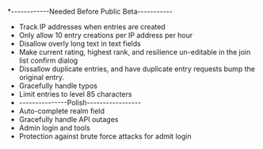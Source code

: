 *------------Needed Before Public Beta-----------
* Track IP addresses when entries are created
* Only allow 10 entry creations per IP address per hour
* Disallow overly long text in text fields
* Make current rating, highest rank, and resilience un-editable in the join list confirm dialog
* Dissallow duplicate entries, and have duplicate entry requests bump the original entry.
* Gracefully handle typos
* Limit entries to level 85 characters
* ---------------Polish-----------------
* Auto-complete realm field
* Gracefully handle API outages
* Admin login and tools
* Protection against brute force attacks for admit login